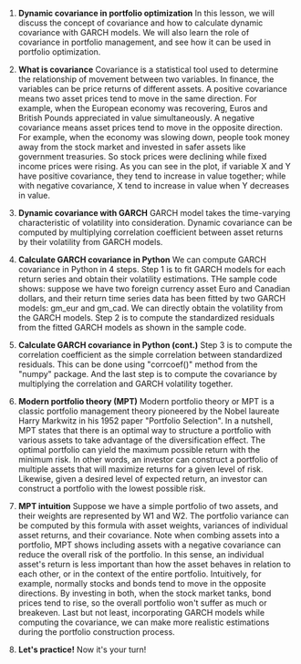 1. **Dynamic covariance in portfolio optimization**
In this lesson, we will discuss the concept of covariance and how to calculate dynamic covariance with GARCH models. We will also learn the role of covariance in portfolio management, and see how it can be used in portfolio optimization.

2. **What is covariance**
Covariance is a statistical tool used to determine the relationship of movement between two variables. In finance, the variables can be price returns of different assets. A positive covariance means two asset prices tend to move in the same direction. For example, when the European economy was recovering, Euros and British Pounds appreciated in value simultaneously. A negative covariance means asset prices tend to move in the opposite direction. For example, when the economy was slowing down, people took money away from the stock market and invested in safer assets like government treasuries. So stock prices were declining while fixed income prices were rising. As you can see in the plot, if variable X and Y have positive covariance, they tend to increase in value together; while with negative covariance, X tend to increase in value when Y decreases in value.

3. **Dynamic covariance with GARCH**
GARCH model takes the time-varying characteristic of volatility into consideration. Dynamic covariance can be computed by multiplying correlation coefficient between asset returns by their volatility from GARCH models.

4. **Calculate GARCH covariance in Python**
We can compute GARCH covariance in Python in 4 steps. Step 1 is to fit GARCH models for each return series and obtain their volatility estimations. THe sample code shows: suppose we have two foreign currency asset Euro and Canadian dollars, and their return time series data has been fitted by two GARCH models: gm_eur and gm_cad. We can directly obtain the volatility from the GARCH models. Step 2 is to compute the standardized residuals from the fitted GARCH models as shown in the sample code.

5. **Calculate GARCH covariance in Python (cont.)**
Step 3 is to compute the correlation coefficient as the simple correlation between standardized residuals. This can be done using "corrcoef()" method from the "numpy" package. And the last step is to compute the covariance by multiplying the correlation and GARCH volatility together.

6. **Modern portfolio theory (MPT)**
Modern portfolio theory or MPT is a classic portfolio management theory pioneered by the Nobel laureate Harry Markwitz in his 1952 paper "Portfolio Selection". In a nutshell, MPT states that there is an optimal way to structure a portfolio with various assets to take advantage of the diversification effect. The optimal portfolio can yield the maximum possible return with the minimum risk. In other words, an investor can construct a portfolio of multiple assets that will maximize returns for a given level of risk. Likewise, given a desired level of expected return, an investor can construct a portfolio with the lowest possible risk.

7. **MPT intuition**
Suppose we have a simple portfolio of two assets, and their weights are represented by W1 and W2. The portfolio variance can be computed by this formula with asset weights, variances of individual asset returns, and their covariance. Note when combing assets into a portfolio, MPT shows including assets with a negative covariance can reduce the overall risk of the portfolio. In this sense, an individual asset's return is less important than how the asset behaves in relation to each other, or in the context of the entire portfolio. Intuitively, for example, normally stocks and bonds tend to move in the opposite directions. By investing in both, when the stock market tanks, bond prices tend to rise, so the overall portfolio won't suffer as much or breakeven. Last but not least, incorporating GARCH models while computing the covariance, we can make more realistic estimations during the portfolio construction process.

8. **Let's practice!**
Now it's your turn!